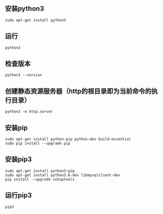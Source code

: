 ## 安装python3

    sudo apt-get install python3
    
## 运行

    python3
    
## 检查版本

    python3 --version
    
## 创建静态资源服务器（http的根目录即为当前命令的执行目录）

    python3 -m http.server

## 安装pip

    sudo apt-get install python-pip python-dev build-essential
    sudo pip install --upgrade pip

## 安装pip3

    sudo apt-get install python3-pip
    sudo apt-get install python3.6-dev libmysqlclient-dev
    pip install --upgrade setuptools
    
## 运行pip3

    pip3
